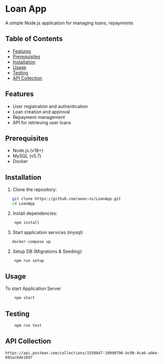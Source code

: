 # Loan App
A simple Node.js application for managing loans, repayments

## Table of Contents

- [Features](#features)
- [Prerequisites](#prerequisites)
- [Installation](#installation)
- [Usage](#usage)
- [Testing](#testing)
- [API Collection](#api-collection)

## Features

- User registration and authentication
- Loan creation and approval
- Repayment management
- API for retrieving user loans

## Prerequisites

- Node.js (v18+)
- MySQL (v5.7)
- Docker

## Installation

1. Clone the repository:
```bash
   git clone https://github.com/aeon-ns/LoanApp.git
   cd LoanApp
```

2. Install dependencies:
```bash
    npm install
```

3. Start application services (mysql)
```bash
   docker-compose up 
```

2. Setup DB (Migrations & Seeding):
```bash
    npm run setup
```

## Usage

To start Application Server
```bash
    npm start
```

## Testing
```bash
    npm run test
```

## API Collection

```
https://api.postman.com/collections/1550847-109d0796-bc9b-4ca6-adee-601ac6de1697
```